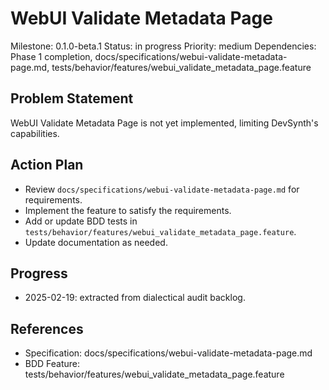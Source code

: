 # WebUI Validate Metadata Page
Milestone: 0.1.0-beta.1
Status: in progress
Priority: medium
Dependencies: Phase 1 completion, docs/specifications/webui-validate-metadata-page.md, tests/behavior/features/webui_validate_metadata_page.feature

## Problem Statement
WebUI Validate Metadata Page is not yet implemented, limiting DevSynth's capabilities.


## Action Plan
- Review `docs/specifications/webui-validate-metadata-page.md` for requirements.
- Implement the feature to satisfy the requirements.
- Add or update BDD tests in `tests/behavior/features/webui_validate_metadata_page.feature`.
- Update documentation as needed.

## Progress
- 2025-02-19: extracted from dialectical audit backlog.

## References
- Specification: docs/specifications/webui-validate-metadata-page.md
- BDD Feature: tests/behavior/features/webui_validate_metadata_page.feature
